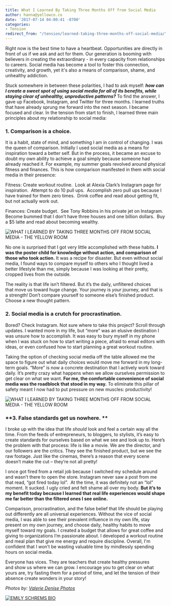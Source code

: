 ```yaml
---
title: What I Learned By Taking Three Months Off from Social Media
author: hanna@yellowco.co
date: '2017-07-14 04:00:41 -0700'
categories:
- Tension
redirect_from: "/tension/learned-taking-three-months-off-social-media/"
---
```


Right now is the best time to have a heartbeat. Opportunities are directly in front of us if we ask and act for them. Our generation is booming with believers in creating the extraordinary - in every capacity from relationships to careers. Social media has become a tool to foster this connection, creativity, and growth, yet it's also a means of comparison, shame, and unhealthy addiction.

Stuck somewhere in between these polarities, I had to ask myself: **_how can I create a sweet spot of using social media for all of its benefits, while staying clear of unhealthy, unproductive patterns?_** To find the answer, I gave up Facebook, Instagram, and Twitter for three months. I learned truths that have already sprung me forward into the next season. I became focused and clear. In the tension from start to finish, I learned three main principles about my relationship to social media:

### **1\. Comparison is a choice.**

It is a habit, state of mind, and something I am in control of changing. I was the queen of comparison. Initially I used social media as a means for inspiration toward a better self. But in the process, it became an excuse to doubt my own ability to achieve a goal simply because someone had already reached it. For example, my summer goals revolved around physical fitness and finances. This is how comparison manifested in them with social media in their presence:

Fitness: Create workout routine.  Look at Alexia Clark’s Instagram page for inspiration.  Attempt to do 10 pull ups.  Accomplish zero pull ups because I have trained for them zero times.  Drink coffee and read about getting fit, but not actually work out.

Finances: Create budget.  See Tony Robbins in his private jet on Instagram. Become bummed that I don’t have three houses and one billion dollars.  Buy a $5 latte and read about becoming wealthy.

![WHAT I LEARNED BY TAKING THREE MONTHS OFF FROM SOCIAL MEDIA - THE YELLOW ROOM](https://s3.amazonaws.com/yellow-files/blog/2017/07/ValerieDenisePhotos-40.jpg)

No one is surprised that I got very little accomplished with these habits. **I was the poster child for knowledge without action, and comparison of those who took action.** It was a recipe for disaster. But even without social media, I found ways to compare myself to others who I thought lived a better lifestyle than me, simply because I was looking at their pretty, cropped lives from the outside.

The reality is that life isn’t filtered. But it’s the daily, unfiltered choices that move us toward huge change. Your journey is _your_ journey, and that is a strength! Don’t compare yourself to someone else’s finished product. Choose a new thought pattern.

### **2\. Social media is a crutch for procrastination.**

Bored? Check Instagram. Not sure where to take this project? Scroll through updates. I wanted more in my life, but “more” was an elusive destination I was unsure how to accomplish. It was easy to bury myself in my phone when I was stuck on how to start writing a piece, afraid to email editors with ideas, or even confused how to start planning a great workout routine.

Taking the option of checking social media off the table allowed me the space to figure out what daily choices would move me forward in my long-term goals. “More” is now a concrete destination that I actively work toward daily. It’s pretty crazy what happens when we allow ourselves permission to get clear on what we want. **For me, the comfortable convenience of social media was the roadblock that stood in my way.** To eliminate this pillar of safety meant I now had to put pressure on new muscles: productivity!  

![WHAT I LEARNED BY TAKING THREE MONTHS OFF FROM SOCIAL MEDIA - THE YELLOW ROOM](https://s3.amazonaws.com/yellow-files/blog/2017/07/ValerieDenisePhotos-47.jpg)

### **3\. False standards get us nowhere. **

I broke up with the idea that life _should_ look and feel a certain way all the time. From the feeds of entrepreneurs, to bloggers, to stylists, it’s easy to create standards for ourselves based on what we see and look up to. Here’s the problem with that process: life is like a movie. We are the director, and our followers are the critics. They see the finished product, but we see the raw footage. Just like the cinemas, there’s a reason that every scene doesn’t make the cut – they’re not all pretty!

I once got fired from a retail job because I switched my schedule around and wasn’t there to open the store. Instagram never saw a post from me that read, “got fired today lol”.  At the time, it was definitely not an “lol” moment. It sucked. I ugly cried and felt shame all over my body. **But it’s to my benefit today because I learned that real life experiences would shape me far better than the filtered ones I see online.**

Comparison, procrastination, and the false belief that life should be playing out differently are all universal experiences. Without the vice of social media, I was able to see their prevalent influence in my own life, stay present on my own journey, and choose daily, healthy habits to move myself toward my goals. I created a budget that allows for great coffee and giving to organizations I’m passionate about. I developed a workout routine and meal plan that give me energy and require discipline. Overall, I'm confident that I won’t be wasting valuable time by mindlessly spending hours on social media.

Everyone has vices. They are teachers that create healthy pressures and show us where we can grow. I encourage you to get clear on what yours are, try fasting them for a period of time, and let the tension of their absence create wonders in your story!

_Photos by: [Valerie Denise Photos](http://www.valeriedenisephotos.com/)_

[![EMILY SCHREMS BIO](https://s3.amazonaws.com/yellow-files/blog/2017/07/EMILY-SCHREMS-BIO.jpg)](http://www.free--bird.com/)
